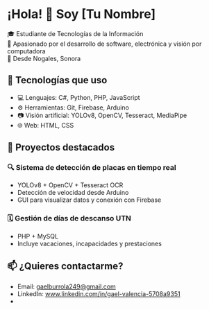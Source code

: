 # ¡Hola! 👋 Soy [Tu Nombre]

🎓 Estudiante de Tecnologías de la Información  
🔧 Apasionado por el desarrollo de software, electrónica y visión por computadora  
📍 Desde Nogales, Sonora

## 🚀 Tecnologías que uso
- 💻 Lenguajes: C#, Python, PHP, JavaScript
- ⚙️ Herramientas: Git, Firebase, Arduino
- 📷 Visión artificial: YOLOv8, OpenCV, Tesseract, MediaPipe
- 🌐 Web: HTML, CSS

## 📌 Proyectos destacados

### 🔍 Sistema de detección de placas en tiempo real
- YOLOv8 + OpenCV + Tesseract OCR
- Detección de velocidad desde Arduino
- GUI para visualizar datos y conexión con Firebase


### 🗓 Gestión de días de descanso UTN
- PHP + MySQL
- Incluye vacaciones, incapacidades y prestaciones

## 📫 ¿Quieres contactarme?
- Email: gaelburrola249@gmail.com
- LinkedIn: www.linkedin.com/in/gael-valencia-5708a9351
- 
